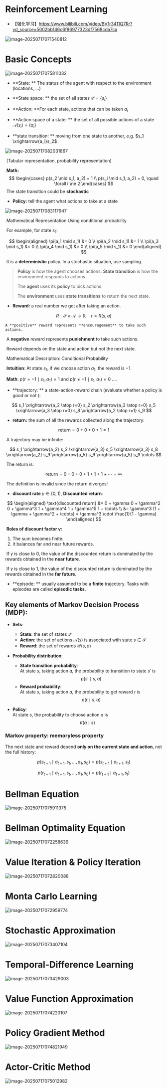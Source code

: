 # Reinforcement Learning

* 【强化学习】https://www.bilibili.com/video/BV1r3411Q7Rr?vd_source=5002bb146c6f86977323df7568cda7ca

![image-20250717071540812](.\fig\image-20250717071540812.png)

# Basic Concepts

![image-20250717075811032](.\fig\image-20250717075811032.png)

- **State: ** The status of the agent with respect to the environment (locations, ...)

- **State space: ** the set of all states $\mathcal S = \{s_i\}$

- **Action: **For each state, actions that can be taken $a_i$

- **Action space of a state: ** the set of all possible actions of a state $\mathcal A(s_i) = \{a_i\}$

- **state transition: ** moving from one state to another, e.g. $s_1 \xrightarrow{a_i}s_2$  

![image-20250717082031867](.\fig\image-20250717082031867.png)

​	(Tabular representation, probability representation)

​	**Math:**
$$
\begin{cases}
p(s_2 \mid s_1, a_2) = 1 \\
p(s_i \mid s_1, a_2) = 0, \quad \forall i \ne 2
\end{cases}
$$
​	The state transition could be **stochastic**

- **Policy:**  tell the agent what actions to take at a state

![image-20250717083117947](.\fig\image-20250717083117947.png)

​	Mathematical Representation Using conditional probability.

​	For example, for state $s_1$:

$$
\begin{aligned}
\pi(a_1 \mid s_1) &= 0 \\
\pi(a_2 \mid s_1) &= 1 \\
\pi(a_3 \mid s_1) &= 0 \\
\pi(a_4 \mid s_1) &= 0 \\
\pi(a_5 \mid s_1) &= 0
\end{aligned}
$$

​	It is a **deterministic** policy. In a stochastic situation, use sampling.

> **Policy** is how the agent chooses actions. 
>  	**State transition** is how the environment responds to actions.
>
> The **agent** uses its **policy** to pick actions.
>
> The **environment** uses **state transitions** to return the next state.

- **Reward:** a real number we get after taking an action. 

$$
R: \mathcal{S} \times \mathcal{A} \rightarrow \mathbb{R} \quad r = R(s,a)
$$

 	A **positive** reward represents **encouragement** to take such actions.

​	A **negative** reward represents **punishment** to take such actions.

​	Reward depends on the state and action but not the next state.

​	Mathematical Description: Conditional Probability

​	**Intuition**: At state $s_1$, if we choose action $a_1$, the reward is $-1$.

​	**Math**: $p(r = -1 \mid s_1, a_1) = 1$ and $p(r \ne -1 \mid s_1, a_1) = 0$ ....

-  **trajectory: **  a state-action-reward chain (evaluate whether a policy is good or not ):

$$
s_1 \xrightarrow{a_2 \atop r=0} s_2 \xrightarrow{a_3 \atop r=0} s_5 \xrightarrow{a_3 \atop r=0} s_8 \xrightarrow{a_2 \atop r=1} s_9
$$

-  **return:**  the sum of all the rewards collected along the trajectory:

$$
\text{return} = 0 + 0 + 0 + 1 = 1
$$

​	A trajectory may be infinite:

$$
s_1 \xrightarrow{a_2} s_2 \xrightarrow{a_3} s_5 \xrightarrow{a_3} s_8 \xrightarrow{a_2} s_9 \xrightarrow{a_5} s_9 \xrightarrow{a_5} s_9 \cdots
$$

​	The return is:

$$
\text{return} = 0 + 0 + 0 + 1 + 1 + 1 + \cdots = \infty
$$

​	The definition is invalid since the return diverges!

- **discount rate** $\gamma \in [0, 1)$, **Discounted return**:

$$
\begin{aligned}
\text{discounted return} &= 0 + \gamma 0 + \gamma^2 0 + \gamma^3 1 + \gamma^4 1 + \gamma^5 1 + \cdots \\
&= \gamma^3 (1 + \gamma + \gamma^2 + \cdots) = \gamma^3 \cdot \frac{1}{1 - \gamma}
\end{aligned}
$$

​	**Roles of discount factor $\gamma$:**

1. The sum becomes finite.  
2. It balances far and near future rewards.

​	If $\gamma$ is close to 0, the value of the discounted return is dominated by the rewards obtained in the **near future**.

​	If $\gamma$ is close to 1, the value of the discounted return is dominated by the rewards obtained in the **far future**.

- **episode: ** usually assumed to be a **finite** trajectory.  Tasks with episodes are called **episodic tasks**.

## Key elements of Markov Decision Process (MDP):

- **Sets**:
  - **State**: the set of states $\mathcal{S}$
  - **Action**: the set of actions $\mathcal{A}(s)$ is associated with state $s \in \mathcal{S}$
  - **Reward**: the set of rewards $\mathcal{R}(s, a)$

- **Probability distribution**:
  - **State transition probability**:  
    At state $s$, taking action $a$, the probability to transition to state $s'$ is  
    $$
    p(s' \mid s, a)
    $$
  - **Reward probability**:  
    At state $s$, taking action $a$, the probability to get reward $r$ is  
    $$
    p(r \mid s, a)
    $$

- **Policy**:  
  At state $s$, the probability to choose action $a$ is  
  $$
  \pi(a \mid s)
  $$

### **Markov property**: memoryless property

The next state and reward depend **only on the current state and action**, not the full history:

$$
p(s_{t+1} \mid a_{t+1}, s_t, \dots, a_1, s_0) = p(s_{t+1} \mid a_{t+1}, s_t)
$$

$$
p(r_{t+1} \mid a_{t+1}, s_t, \dots, a_1, s_0) = p(r_{t+1} \mid a_{t+1}, s_t)
$$

# Bellman Equation

![image-20250717075911375](.\fig\image-20250717075911375.png)



# Bellman Optimality Equation

![image-20250717072258639](.\fig\image-20250717072258639.png)

# Value Iteration & Policy Iteration

![image-20250717072820088](.\fig\image-20250717072820088.png)

# Monta Carlo Learning

![image-20250717072959774](.\fig\image-20250717072959774.png ) 

# Stochastic Approximation

![image-20250717073407104](.\fig\image-20250717073407104.png)

# Temporal-Difference Learning

![image-20250717073429003](.\fig\image-20250717073429003.png)

# Value Function Approximation

![image-20250717074220107](.\fig\image-20250717074220107.png)

# Policy Gradient Method 

![image-20250717074821949](.\fig\image-20250717074821949.png)

# Actor-Critic Method

![image-20250717075012982](.\fig\image-20250717075012982.png)